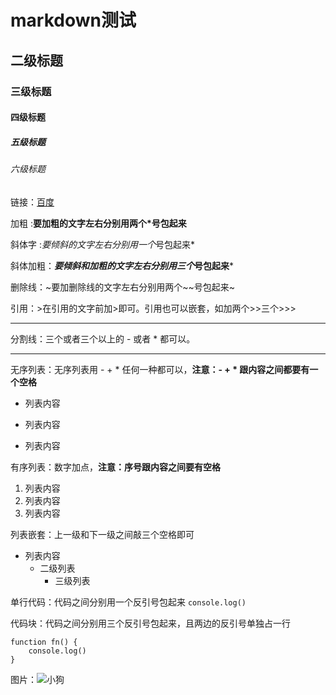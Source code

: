 # markdown测试
## 二级标题
### 三级标题
#### 四级标题
##### 五级标题
###### 六级标题

链接：[百度](https://www.baidu.com)

加粗 :**要加粗的文字左右分别用两个*号包起来**

斜体字 :*要倾斜的文字左右分别用一个*号包起来*

斜体加粗：***要倾斜和加粗的文字左右分别用三个*号包起来***

删除线：~要加删除线的文字左右分别用两个~~号包起来~

引用：>在引用的文字前加>即可。引用也可以嵌套，如加两个>>三个>>>

***

分割线：三个或者三个以上的 - 或者 * 都可以。

---

无序列表：无序列表用 - + * 任何一种都可以，**注意：- + * 跟内容之间都要有一个空格**
- 列表内容
+ 列表内容
* 列表内容

有序列表：数字加点，**注意：序号跟内容之间要有空格**
1. 列表内容
2. 列表内容
3. 列表内容

列表嵌套：上一级和下一级之间敲三个空格即可
- 列表内容
   - 二级列表
      - 三级列表

单行代码：代码之间分别用一个反引号包起来
`console.log()`

代码块：代码之间分别用三个反引号包起来，且两边的反引号单独占一行
```
function fn() {
    console.log()
}
```

图片：![小狗](http://img3.imgtn.bdimg.com/it/u=2679580243,3427682982&fm=26&gp=0.jpg)